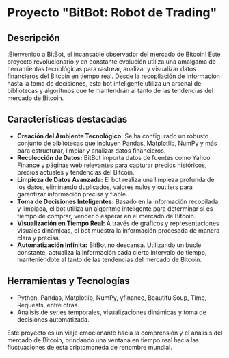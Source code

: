 # Proyecto "BitBot: Robot de Trading"

## Descripción

¡Bienvenido a BitBot, el incansable observador del mercado de Bitcoin! Este proyecto revolucionario y en constante evolución utiliza una amalgama de herramientas tecnológicas para rastrear, analizar y visualizar datos financieros del Bitcoin en tiempo real. Desde la recopilación de información hasta la toma de decisiones, este bot inteligente utiliza un arsenal de bibliotecas y algoritmos que te mantendrán al tanto de las tendencias del mercado de Bitcoin.

## Características destacadas

- **Creación del Ambiente Tecnológico:** Se ha configurado un robusto conjunto de bibliotecas que incluyen Pandas, Matplotlib, NumPy y más para estructurar, limpiar y analizar datos financieros.
- **Recolección de Datos:** BitBot importa datos de fuentes como Yahoo Finance y páginas web relevantes para capturar precios históricos, precios actuales y tendencias del Bitcoin.
- **Limpieza de Datos Avanzada:** El bot realiza una limpieza profunda de los datos, eliminando duplicados, valores nulos y outliers para garantizar información precisa y fiable.
- **Toma de Decisiones Inteligentes:** Basado en la información recopilada y limpiada, el bot utiliza un algoritmo inteligente para determinar si es tiempo de comprar, vender o esperar en el mercado de Bitcoin.
- **Visualización en Tiempo Real:** A través de gráficos y representaciones visuales dinámicas, el bot muestra la información procesada de manera clara y precisa.
- **Automatización Infinita:** BitBot no descansa. Utilizando un bucle constante, actualiza la información cada cierto intervalo de tiempo, manteniéndote al tanto de las tendencias del mercado de Bitcoin.

## Herramientas y Tecnologías

- Python, Pandas, Matplotlib, NumPy, yfinance, BeautifulSoup, Time, Requests, entre otras.
- Análisis de series temporales, visualizaciones dinámicas y toma de decisiones automatizada.

Este proyecto es un viaje emocionante hacia la comprensión y el análisis del mercado de Bitcoin, brindando una ventana en tiempo real hacia las fluctuaciones de esta criptomoneda de renombre mundial.
